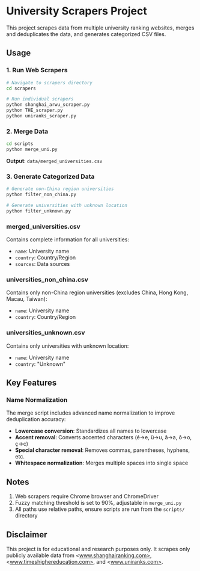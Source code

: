 # University Scrapers Project

This project scrapes data from multiple university ranking websites, merges and deduplicates the data, and generates categorized CSV files.

## Usage

### 1. Run Web Scrapers

```bash
# Navigate to scrapers directory
cd scrapers

# Run individual scrapers
python shanghai_arwu_scraper.py
python THE_scraper.py
python uniranks_scraper.py
```

### 2. Merge Data

```bash
cd scripts
python merge_uni.py
```

**Output**: `data/merged_universities.csv`


### 3. Generate Categorized Data

```bash
# Generate non-China region universities
python filter_non_china.py

# Generate universities with unknown location
python filter_unknown.py
```



### merged_universities.csv

Contains complete information for all universities:

- `name`: University name
- `country`: Country/Region
- `sources`: Data sources

### universities_non_china.csv

Contains only non-China region universities (excludes China, Hong Kong, Macau, Taiwan):

- `name`: University name
- `country`: Country/Region

### universities_unknown.csv

Contains only universities with unknown location:

- `name`: University name
- `country`: "Unknown"

## Key Features

### Name Normalization

The merge script includes advanced name normalization to improve deduplication accuracy:

- **Lowercase conversion**: Standardizes all names to lowercase
- **Accent removal**: Converts accented characters (é→e, ü→u, ã→a, ô→o, ç→c)
- **Special character removal**: Removes commas, parentheses, hyphens, etc.
- **Whitespace normalization**: Merges multiple spaces into single space

## Notes

1. Web scrapers require Chrome browser and ChromeDriver
2. Fuzzy matching threshold is set to 90%, adjustable in `merge_uni.py`
3. All paths use relative paths, ensure scripts are run from the `scripts/` directory

## Disclaimer

This project is for educational and research purposes only.
It scrapes only publicly available data from <www.shanghairanking.com>, <www.timeshighereducation.com>, and <www.uniranks.com>.
